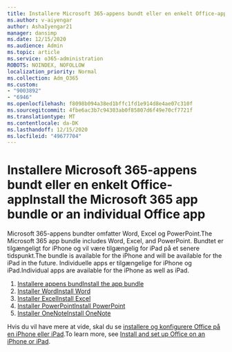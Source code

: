 ```yaml
---
title: Installere Microsoft 365-appens bundt eller en enkelt Office-app
ms.author: v-aiyengar
author: AshaIyengar21
manager: dansimp
ms.date: 12/15/2020
ms.audience: Admin
ms.topic: article
ms.service: o365-administration
ROBOTS: NOINDEX, NOFOLLOW
localization_priority: Normal
ms.collection: Adm_O365
ms.custom:
- "9003892"
- "6946"
ms.openlocfilehash: f8098b094a38ed1bffc1fd1e914d8e4ae07c310f
ms.sourcegitcommit: 4fbe6ac3b7c94303ab0f85807d6f49e70cf7721f
ms.translationtype: MT
ms.contentlocale: da-DK
ms.lasthandoff: 12/15/2020
ms.locfileid: "49677704"
---
```

# <a name="install-the-microsoft-365-app-bundle-or-an-individual-office-app"></a><span data-ttu-id="dcdbd-102">Installere Microsoft 365-appens bundt eller en enkelt Office-app</span><span class="sxs-lookup"><span data-stu-id="dcdbd-102">Install the Microsoft 365 app bundle or an individual Office app</span></span>

<span data-ttu-id="dcdbd-103">Microsoft 365-appens bundter omfatter Word, Excel og PowerPoint.</span><span class="sxs-lookup"><span data-stu-id="dcdbd-103">The Microsoft 365 app bundle includes Word, Excel, and PowerPoint.</span></span> <span data-ttu-id="dcdbd-104">Bundtet er tilgængeligt for iPhone og vil være tilgængelig for iPad på et senere tidspunkt.</span><span class="sxs-lookup"><span data-stu-id="dcdbd-104">The bundle is available for the iPhone and will be available for the iPad in the future.</span></span> <span data-ttu-id="dcdbd-105">Individuelle apps er tilgængelige for iPhone og iPad.</span><span class="sxs-lookup"><span data-stu-id="dcdbd-105">Individual apps are available for the iPhone as well as iPad.</span></span>

1. [<span data-ttu-id="dcdbd-106">Installere appens bund</span><span class="sxs-lookup"><span data-stu-id="dcdbd-106">Install the app bundle</span></span>](https://go.microsoft.com/fwlink/?linkid=2136762)
1. [<span data-ttu-id="dcdbd-107">Installer Word</span><span class="sxs-lookup"><span data-stu-id="dcdbd-107">Install Word</span></span>](https://go.microsoft.com/fwlink/?linkid=2136974)
1. [<span data-ttu-id="dcdbd-108">Installer Excel</span><span class="sxs-lookup"><span data-stu-id="dcdbd-108">Install Excel</span></span>](https://go.microsoft.com/fwlink/?linkid=2136975)
1. [<span data-ttu-id="dcdbd-109">Installer PowerPoint</span><span class="sxs-lookup"><span data-stu-id="dcdbd-109">Install PowerPoint</span></span>](https://go.microsoft.com/fwlink/?linkid=2136882)
1. [<span data-ttu-id="dcdbd-110">Installer OneNote</span><span class="sxs-lookup"><span data-stu-id="dcdbd-110">Install OneNote</span></span>](https://go.microsoft.com/fwlink/?linkid=2136883)

<span data-ttu-id="dcdbd-111">Hvis du vil have mere at vide, skal du se [installere og konfigurere Office på en iPhone eller iPad](https://go.microsoft.com/fwlink/?linkid=2135560).</span><span class="sxs-lookup"><span data-stu-id="dcdbd-111">To learn more, see [Install and set up Office on an iPhone or iPad](https://go.microsoft.com/fwlink/?linkid=2135560).</span></span>
